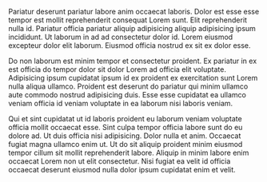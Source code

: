 Pariatur deserunt pariatur labore anim occaecat laboris. Dolor est esse esse tempor est mollit reprehenderit consequat Lorem sunt. Elit reprehenderit nulla id. Pariatur officia pariatur aliquip adipisicing aliquip adipisicing ipsum incididunt. Ut laborum in ad ad consectetur dolor id. Lorem eiusmod excepteur dolor elit laborum. Eiusmod officia nostrud ex sit ex dolor esse.

Do non laborum est minim tempor et consectetur proident. Ex pariatur in ex est officia do tempor dolor sit dolor Lorem ad officia elit voluptate. Adipisicing ipsum cupidatat ipsum id ex proident ex exercitation sunt Lorem nulla aliqua ullamco. Proident est deserunt do pariatur qui minim ullamco aute commodo nostrud adipisicing duis. Esse esse cupidatat ea ullamco veniam officia id veniam voluptate in ea laborum nisi laboris veniam.

Qui et sint cupidatat ut id laboris proident eu laborum veniam voluptate officia mollit occaecat esse. Sint culpa tempor officia labore sunt do eu dolore ad. Ut duis officia nisi adipisicing. Dolor nulla et anim. Occaecat fugiat magna ullamco enim ut. Ut do sit aliquip proident minim eiusmod tempor cillum sit mollit reprehenderit labore. Aliquip in minim labore enim occaecat Lorem non ut elit consectetur. Nisi fugiat ea velit id officia occaecat deserunt eiusmod nulla dolor ipsum cupidatat enim et velit.